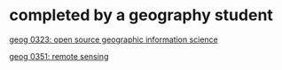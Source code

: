 # completed by a geography student
[geog 0323: open source geographic information science](geog0323.md)

[geog 0351: remote sensing](geog0351/geog0351.md)
